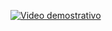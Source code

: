 [![Video demostrativo](https://img.youtube.com/vi/CBIl5PyNShI/0.jpg)](https://youtu.be/CBIl5PyNShI)
